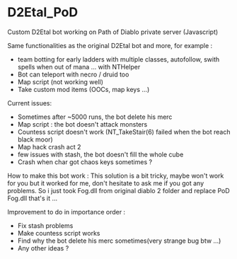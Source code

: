 # D2Etal_PoD
Custom D2Etal bot working on Path of Diablo private server (Javascript)

Same functionalities as the original D2Etal bot and more, for example :
 - team botting for early ladders with multiple classes, autofollow, swith spells when out of mana ... with NTHelper
 - Bot can teleport with necro / druid too
 - Map script (not working well)
 - Take custom mod items (OOCs, map keys ...)



Current issues:
  - Sometimes after ~5000 runs, the bot delete his merc
  - Map script : the bot doesn't attack monsters
  - Countess script doesn't work (NT_TakeStair(6) failed when the bot reach black moor)
  - Map hack crash act 2
  - few issues with stash, the bot doesn't fill the whole cube
  - Crash when char got chaos keys sometimes ?
  
  
  
How to make this bot work :
This solution is a bit tricky, maybe won't work for you but it worked for me, don't hesitate to ask me if you got any problems.
So i just took Fog.dll from original diablo 2 folder and replace PoD Fog.dll that's it ...


Improvement to do in importance order :
 - Fix stash problems
 - Make countess script works
 - Find why the bot delete his merc sometimes(very strange bug btw ...)
 - Any other ideas ?
